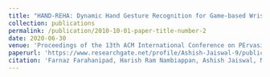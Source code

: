 ```yaml
---
title: "HAND-REHA: Dynamic Hand Gesture Recognition for Game-based Wrist Rehabilitation"
collection: publications
permalink: /publication/2010-10-01-paper-title-number-2
date: 2020-06-30
venue: 'Proceedings of the 13th ACM International Conference on PErvasive Technologies Related to Assistive Environments'
paperurl: 'https://www.researchgate.net/profile/Ashish-Jaiswal-9/publication/342540793_HAND-REHA_dynamic_hand_gesture_recognition_for_game-based_wrist_rehabilitation/links/60ca2511a6fdcc01d47a7444/HAND-REHA-dynamic-hand-gesture-recognition-for-game-based-wrist-rehabilitation.pdf'
citation: 'Farnaz Farahanipad, Harish Ram Nambiappan, Ashish Jaiswal, Maria Kyrarini, and Fillia Makedon. "HAND-REHA: dynamic hand gesture recognition for game-based wrist rehabilitation." In Proceedings of the 13th ACM International Conference on PErvasive Technologies Related to Assistive Environments, pp. 1-9. 2020.'
---
```


